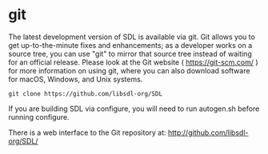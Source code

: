 git
=========

The latest development version of SDL is available via git.
Git allows you to get up-to-the-minute fixes and enhancements;
as a developer works on a source tree, you can use "git" to mirror that
source tree instead of waiting for an official release. Please look
at the Git website ( https://git-scm.com/ ) for more
information on using git, where you can also download software for
macOS, Windows, and Unix systems.

    git clone https://github.com/libsdl-org/SDL

If you are building SDL via configure, you will need to run autogen.sh
before running configure.

There is a web interface to the Git repository at:
	http://github.com/libsdl-org/SDL/

